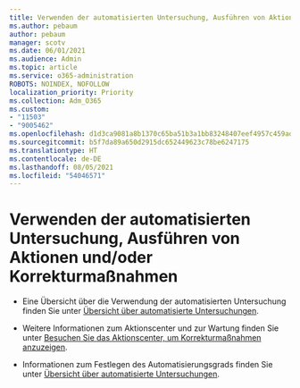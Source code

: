 ```yaml
---
title: Verwenden der automatisierten Untersuchung, Ausführen von Aktionen und/oder Korrekturmaßnahmen
ms.author: pebaum
author: pebaum
manager: scotv
ms.date: 06/01/2021
ms.audience: Admin
ms.topic: article
ms.service: o365-administration
ROBOTS: NOINDEX, NOFOLLOW
localization_priority: Priority
ms.collection: Adm_O365
ms.custom:
- "11503"
- "9005462"
ms.openlocfilehash: d1d3ca9081a8b1370c65ba51b3a1bb83248407eef4957c459adf836e4573a0af
ms.sourcegitcommit: b5f7da89a650d2915dc652449623c78be6247175
ms.translationtype: HT
ms.contentlocale: de-DE
ms.lasthandoff: 08/05/2021
ms.locfileid: "54046571"
---
```

# <a name="using-automated-investigation-executing-actions-andor-remediation-actions"></a>Verwenden der automatisierten Untersuchung, Ausführen von Aktionen und/oder Korrekturmaßnahmen

- Eine Übersicht über die Verwendung der automatisierten Untersuchung finden Sie unter [Übersicht über automatisierte Untersuchungen](/microsoft-365/security/defender-endpoint/automated-investigations).

- Weitere Informationen zum Aktionscenter und zur Wartung finden Sie unter [Besuchen Sie das Aktionscenter, um Korrekturmaßnahmen anzuzeigen](/security/defender-endpoint/auto-investigation-action-center).

- Informationen zum Festlegen des Automatisierungsgrads finden Sie unter [Übersicht über automatisierte Untersuchungen](/microsoft-365/security/defender-endpoint/automated-investigations).